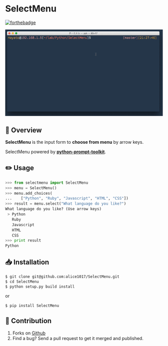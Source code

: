 # SelectMenu

[![forthebadge](http://forthebadge.com/images/badges/made-with-python.svg)](http://forthebadge.com)

![demo](demo.gif)

## :page_facing_up: Overview

**SelectMenu** is the input form to **choose from menu** by arrow keys.

SelectMenu powered by [**python-prompt-toolkit**](https://github.com/jonathanslenders/python-prompt-toolkit).

## :pencil2: Usage

```python
>>> from selectmenu import SelectMenu
>>> menu = SelectMenu()
>>> menu.add_choices(
...    ["Python", "Ruby", "Javascript", "HTML", "CSS"])
>>> result = menu.select("What language do you like?")
What language do you like? (Use arrow keys)
 > Python
   Ruby
   Javascript
   HTML
   CSS
>>> print result
Python
```

## :inbox_tray: Installation

```
$ git clone git@github.com:alice1017/SelectMenu.git
$ cd SelectMenu
$ python setup.py build install
```

or

```
$ pip install SelectMenu
```

## :eyes: Contribution

1. Forks on [Github](https://github.com/alice1017/SelectMenu)
2. Find a bug? Send a pull request to get it merged and published.
